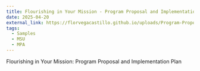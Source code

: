 ```yaml
---
title: Flourishing in Your Mission - Program Proposal and Implementation Plan
date: 2025-04-20
external_link: https://florvegacastillo.github.io/uploads/Program-Proposal-and-ImplementationPlan-FVC.pdf
tags:
  - Samples
  - MSU
  - MPA
---
```


Flourishing in Your Mission: Program Proposal and Implementation Plan

<!--more-->